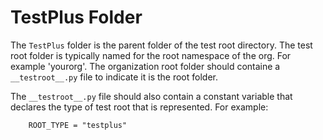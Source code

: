 
TestPlus Folder
===============

The `TestPlus` folder is the parent folder of the test root directory.  The test root folder
is typically named for the root namespace of the org.  For example 'yourorg'.  The organization
root folder should containe a `__testroot__.py` file to indicate it is the root folder.

The `__testroot__.py` file should also contain a constant variable that declares the
type of test root that is represented.  For example:

```
    ROOT_TYPE = "testplus"
```

